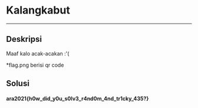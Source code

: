 # Kalangkabut
---
## Deskripsi
Maaf kalo acak-acakan :'(

*flag.png berisi qr code
## Solusi

#### ara2021{h0w_did_y0u_s0lv3_r4nd0m_4nd_tr1cky_435?}